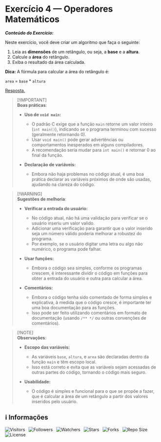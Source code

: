 <!-- Título -->
# Exercício 4 — Operadores Matemáticos

***Conteúdo do Exercício:***

Neste exercício, você deve criar um algoritmo que faça o seguinte:

1. Leia as **dimensões** de um retângulo, ou seja, a **base** e a **altura**.
2. Calcule a **área** do retângulo.
3. Exiba o resultado da área calculada.

**Dica:** A fórmula para calcular a área do retângulo é:

`area` = `base` * `altura`

[Resposta.](main.c)

> [!IMPORTANT]\
> **Boas práticas**:
>
> * **Uso de `void main`:**
>   * O padrão C exige que a função `main` retorne um valor inteiro (`int main()`), indicando se o programa terminou com sucesso (geralmente retornando 0).
>   * Usar `void main()` pode gerar advertências ou comportamentos inesperados em alguns compiladores.
>   * A recomendação seria mudar para `int main()` e retornar 0 ao final da função.
>
> * **Declaração de variáveis:**
>   * Embora não haja problemas no código atual, é uma boa prática declarar as variáveis próximos de onde são usadas, ajudando na clareza do código.

> [!WARNING]\
> **Sugestões de melhoria**:
>
> * **Verificar a entrada do usuário:**
>   * No código atual, não há uma validação para verificar se o usuário inseriu um valor valido.
>   * Adicionar uma verificação para garantir que o valor inserido seja um número válido poderia melhorar a robustez do programa.
>   * Por exemplo, se o usuário digitar uma letra ou algo não numérico, o programa pode falhar.
>
> * **Usar funções:**
>   * Embora o código sea simples, conforme os programas crescem, é interessante dividir o código em funções para obter a entrada do usuário e outra para calcular a área.
>
> * **Comentários:**
>   * Embora o código tenha sido comentado de forma simples e explicativa, à medida que o código cresce, é importante ter uma boa documentação para as funções.
>   * Isso pode ser feito utilizando comentários em formato de documentação (usando `/** */` ou outras convenções de comentários).

> [!NOTE]\
> **Observações**:
>
> * **Escopo das variáveis:**
>   * As variáveis `base`, `altura`, e `area` são declaradas dentro da função `main` e têm escopo local.
>   * Isso está correto e evita que as variáveis sejam acessadas de outras partes do código, tornando o código mais seguro.
>
> * **Usabilidade:**
>   * O código é simples e funcional para o que se propõe a fazer, que é calcular a área de um retângulo a partir dos valores inseridos pelo usuário.

<!-- Informações -->
## &#8505; Informações

![Visitors](https://api.visitorbadge.io/api/visitors?path=Devsgeeknerd%2Fexe-4-ope-mat-exe-pra-ope-mat-fun&label=Visitantes&labelColor=%23700070&labelStyle=none&countColor=%23000fff&style=plastic&color=%23ffffff "Total de Visitantes")
&nbsp;
![Followers](https://img.shields.io/github/followers/Devsgeeknerd?style=p&label=Seguidores&labelColor=800080&color=000fff "Total de Seguidores")
&nbsp;
![Watchers](https://img.shields.io/github/watchers/Devsgeeknerd/exe-4-ope-mat-exe-pra-ope-mat-fun?style=p&label=Observadores&labelColor=800080&color=000fff "Total de Observadores")
&nbsp;
![Stars](https://img.shields.io/github/stars/Devsgeeknerd/exe-4-ope-mat-exe-pra-ope-mat-fun?style=p&label=Estrelas&labelColor=800080&color=000fff "Total de Estrelas")
&nbsp;
![Forks](https://img.shields.io/github/forks/Devsgeeknerd/exe-4-ope-mat-exe-pra-ope-mat-fun?style=p&label=Bifurcações&labelColor=800080&color=000fff "Total de Bifurcações")
&nbsp;
![Repo Size](https://img.shields.io/github/repo-size/Devsgeeknerd/exe-4-ope-mat-exe-pra-ope-mat-fun?style=p&label=Tamanho&labelColor=800080&color=000fff "Tamanho do Repositório")
&nbsp;
![License](https://img.shields.io/github/license/Devsgeeknerd/exe-4-ope-mat-exe-pra-ope-mat-fun?style=p&label=Licença&labelColor=800080&color=000fff "Licença do Repositório")

